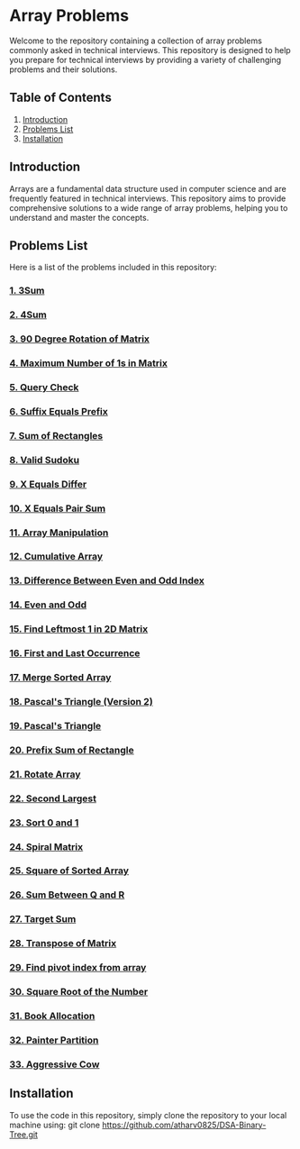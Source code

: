 # Array Problems

Welcome to the repository containing a collection of array problems commonly asked in technical interviews. This repository is designed to help you prepare for technical interviews by providing a variety of challenging problems and their solutions.

## Table of Contents
1. [Introduction](#introduction)
2. [Problems List](#problems-list)
3. [Installation](#installation)

## Introduction

Arrays are a fundamental data structure used in computer science and are frequently featured in technical interviews. This repository aims to provide comprehensive solutions to a wide range of array problems, helping you to understand and master the concepts.

## Problems List

Here is a list of the problems included in this repository:

### [1. 3Sum](3Sum.cpp)
### [2. 4Sum](4Sum.cpp)
### [3. 90 Degree Rotation of Matrix](90degreeRotationMatrix.cpp)
### [4. Maximum Number of 1s in Matrix](MaxNo1sMatrix.cpp)
### [5. Query Check](QueryCheck.cpp)
### [6. Suffix Equals Prefix](SuffixEqPrefix.cpp)
### [7. Sum of Rectangles](SumRect.cpp)
### [8. Valid Sudoku](ValidSudoku.cpp)
### [9. X Equals Differ](X_EqualsDiffer.cpp)
### [10. X Equals Pair Sum](X_EqualspairSum.cpp)
### [11. Array Manipulation](arrayManipulation.cpp)
### [12. Cumulative Array](cummulativeArray.cpp)
### [13. Difference Between Even and Odd Index](diffEven&OddIndex.cpp)
### [14. Even and Odd](evenodd.cpp)
### [15. Find Leftmost 1 in 2D Matrix](findLeftMost1_2Dmatrix.cpp)
### [16. First and Last Occurrence](firstandLastOccurence.cpp)
### [17. Merge Sorted Array](mergeSortedArray.cpp)
### [18. Pascal's Triangle (Version 2)](pascal2.cpp)
### [19. Pascal's Triangle](pascalTriangle.cpp)
### [20. Prefix Sum of Rectangle](preSumRectangle.cpp)
### [21. Rotate Array](rotateArray.cpp)
### [22. Second Largest](secondLargest.cpp)
### [23. Sort 0 and 1](sort0and1.cpp)
### [24. Spiral Matrix](spiral.cpp)
### [25. Square of Sorted Array](squereSorted.cpp)
### [26. Sum Between Q and R](sumBetQandR.cpp)
### [27. Target Sum](targetSum.cpp)
### [28. Transpose of Matrix](transposeofMatrix.cpp)
### [29. Find pivot index from array](pivote.cpp)
### [30. Square Root of the Number](squareRoot.cpp)
### [31. Book Allocation](BookAlloction.cpp)
### [32. Painter Partition](painterPartition.cpp)
### [33. Aggressive Cow](AggressiveCow.cpp)

## Installation

To use the code in this repository, simply clone the repository to your local machine using:
git clone https://github.com/atharv0825/DSA-Binary-Tree.git
